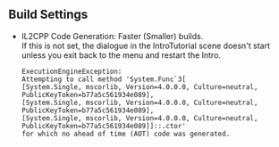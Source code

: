 ﻿## Build Settings

* IL2CPP Code Generation: Faster (Smaller) builds.  
If this is not set, the dialogue in the IntroTutorial scene doesn't start unless you exit back to the menu and restart the Intro.  
    ```
    ExecutionEngineException:
    Attempting to call method 'System.Func`3[
    [System.Single, mscorlib, Version=4.0.0.0, Culture=neutral, PublicKeyToken=b77a5c561934e089],
    [System.Single, mscorlib, Version=4.0.0.0, Culture=neutral, PublicKeyToken=b77a5c561934e089],
    [System.Single, mscorlib, Version=4.0.0.0, Culture=neutral, PublicKeyToken=b77a5c561934e089]]::.ctor'
    for which no ahead of time (AOT) code was generated.
    ```